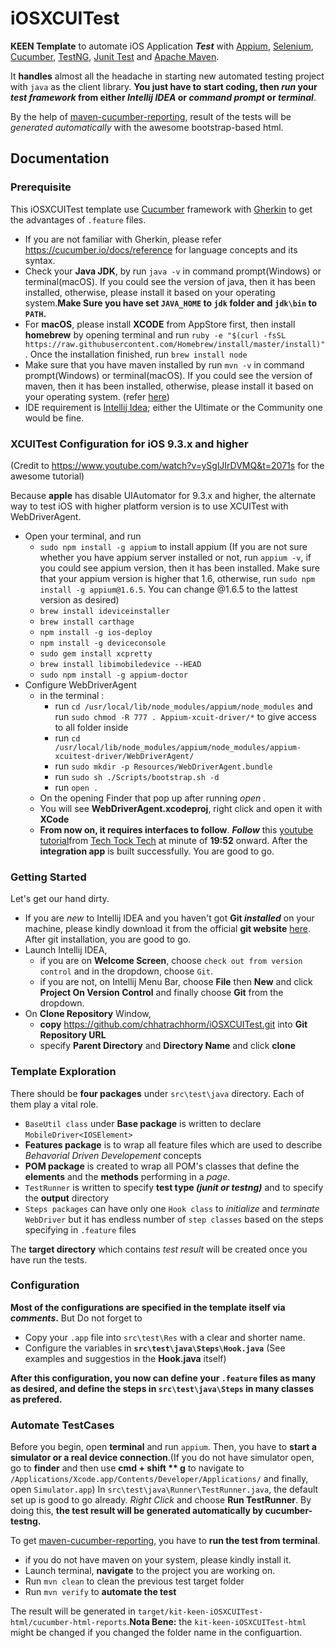 # iOSXCUITest
**KEEN Template** to automate iOS Application **_Test_** with [Appium](http://appium.io/), [Selenium](http://www.seleniumhq.org/), [Cucumber](https://cucumber.io/), [TestNG](http://testng.org/doc/), [Junit Test](http://junit.org/junit4/) and [Apache Maven](https://maven.apache.org/).

It **handles** almost all the headache in starting new automated testing project with `java` as the client library.
**You just have to start coding, then *run* your _test framework_ from either _Intellij IDEA_ or _command prompt_ or 
_terminal_**.

By the help of [maven-cucumber-reporting](https://mvnrepository.com/artifact/net.masterthought/maven-cucumber-reporting/0.0.2), result of the tests will be _generated automatically_ with the awesome bootstrap-based html.

## Documentation

### Prerequisite
This iOSXCUITest template use [Cucumber](https://cucumber.io/) framework with [Gherkin](https://cucumber.io/docs/reference) to get the advantages of `.feature` files.
- If you are not familiar with Gherkin, please refer <https://cucumber.io/docs/reference> for language concepts and its syntax.
- Check your **Java JDK**, by run `java -v` in command prompt(Windows) or terminal(macOS). If you could see the version of java, then it has been installed, otherwise, please install it based on your operating system.**Make Sure you have set `JAVA_HOME` to `jdk` folder and `jdk\bin` to `PATH`.**
- For **macOS**, please install **XCODE** from AppStore first, then install **homebrew** by opening terminal and run `ruby -e "$(curl -fsSL https://raw.githubusercontent.com/Homebrew/install/master/install)"`. Once the installation finished, run `brew install node`
- Make sure that you have maven installed by run `mvn -v` in command prompt(Windows) or terminal(macOS). If you could see the version of maven, then it has been installed, otherwise, please install it based on your operating system. (refer [here](https://maven.apache.org/install.html))
- IDE requirement is [Intellij Idea](https://www.jetbrains.com/idea/); either the Ultimate or the Community one would be fine.
### XCUITest Configuration for iOS 9.3.x and higher
(Credit to <https://www.youtube.com/watch?v=ySglJIrDVMQ&t=2071s> for the awesome tutorial)

Because **apple** has disable UIAutomator for 9.3.x and higher, the alternate way to test iOS with higher platform version is to use XCUITest with WebDriverAgent.
- Open your terminal, and run
  - `sudo npm install -g appium` to install appium (If you are not sure whether you have appium server installed or not, run `appium -v`, if you could see appium version, then it has been installed. Make sure that your appium version is higher that 1.6, otherwise, run `sudo npm install -g appium@1.6.5`. You can change @1.6.5 to the lattest version as desired)
  - `brew install ideviceinstaller`
  - `brew install carthage`
  - `npm install -g ios-deploy`
  - `npm install -g deviceconsole`
  - `sudo gem install xcpretty`
  - `brew install libimobiledevice --HEAD`
  - `sudo npm install -g appium-doctor`
- Configure WebDriverAgent
  - in the terminal :
    - run `cd /usr/local/lib/node_modules/appium/node_modules` and run `sudo chmod -R 777 . Appium-xcuit-driver/*` to give access to all folder inside
    - run `cd /usr/local/lib/node_modules/appium/node_modules/appium-xcuitest-driver/WebDriverAgent/`
    - run `sudo mkdir -p Resources/WebDriverAgent.bundle`
    - run `sudo sh ./Scripts/bootstrap.sh -d`
    - run `open .`
   - On the opening Finder that pop up after running *open .*
    - You will see **WebDriverAgent.xcodeproj**, right click and open it with **XCode**
    - **From now on, it requires interfaces to follow**. **_Follow_** this [youtube tutorial](https://www.youtube.com/watch?v=ySglJIrDVMQ&t=2071s)from [Tech Tock Tech](https://www.youtube.com/channel/UCaJA59vxBDS7smS81Gqf7KA) at minute of **19:52** onward.
After the **integration app** is built successfully. You are good to go.
  
### Getting Started
Let's get our hand dirty.
- If you are _new_ to Intellij IDEA and you haven't got **Git _installed_** on your machine, please kindly download it from the official **git website** [here](https://git-scm.com/downloads). After git installation, you are good to go.
- Launch Intellij IDEA, 
  - if you are on **Welcome Screen**, choose `check out from version control` and in the dropdown, choose `Git`.
  - if you are not, on Intellij Menu Bar, choose **File** then **New** and click **Project On Version Control** and finally choose **Git** from the dropdown.
- On **Clone Repository** Window, 
  - **copy** <https://github.com/chhatrachhorm/iOSXCUITest.git> into **Git Repository URL**
  - specify **Parent Directory** and **Directory Name** and click **clone**
### Template Exploration
There should be **four packages** under `src\test\java` directory.
Each of them play a vital role.
- `BaseUtil class` under **Base package** is written to declare `MobileDriver<IOSElement>`
- **Features package** is to wrap all feature files which are used to describe _Behavorial Driven Developement_ concepts
- **POM package** is created to wrap all POM's classes that define the **elements** and the **methods** performing in a _page_.
- `TestRunner` is written to specify **test type _(junit or testng)_** and to specify the **output** directory
- `Steps packages` can have only one `Hook class` to *initialize* and *terminate* `WebDriver` but it has endless number of `step classes` based on the steps specifying in `.feature` files

The **target directory** which contains _test result_ will be created once you have run the tests.

### Configuration
**Most of the configurations are specified in the template itself via _comments_.**
But Do not forget to
- Copy your `.app` file into `src\test\Res` with a clear and shorter name.
- Configure the variables in **`src\test\java\Steps\Hook.java`** (See examples and suggestios in the **Hook.java** itself)

**After this configuration, you now can define your `.feature` files as many as desired, and define the steps in `src\test\java\Steps` in many classes as prefered.**

### Automate TestCases
Before you begin, open **terminal** and run `appium`. Then, you have to **start a simulator or a real device connection**.(If you do not have simulator open, go to **finder** and then use **cmd + shift ** g** to navigate to `/Applications/Xcode.app/Contents/Developer/Applications/` and finally, open `Simulator.app`)
In `src\test\java\Runner\TestRunner.java`, the default set up is good to go already. *Right Click* and choose **Run TestRunner**. By doing this, **the test result will be generated automatically by cucumber-testng.**

To get [maven-cucumber-reporting](https://mvnrepository.com/artifact/net.masterthought/maven-cucumber-reporting/0.0.2), you have to **run the test from terminal**.
- if you do not have maven on your system, please kindly install it.
- Launch terminal, **navigate** to the project you are working on.
- Run `mvn clean` to clean the previous test target folder
- Run `mvn verify` to **automate the test**

The result will be generated in `target/kit-keen-iOSXCUITest-html/cucumber-html-reports`.**Nota Bene:** the `kit-keen-iOSXCUITest-html` might be changed if you changed the folder name in the configuartion.
